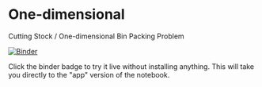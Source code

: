 # One-dimensional

Cutting Stock / One-dimensional Bin Packing Problem

[![Binder](https://mybinder.org/badge.svg)](https://mybinder.org/v2/gh/ostasis/One-dimensional/master?urlpath=%2Fapps%2Fone-dimensional-bin-packing.ipynb)

Click the binder badge to try it live without installing anything. This will take you directly to the "app" version of the notebook.
